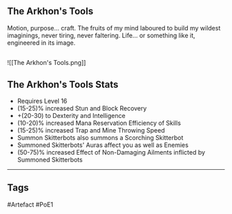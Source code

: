 ## The Arkhon's Tools
Motion, purpose... craft. The fruits of my mind laboured
to build my wildest imaginings, never tiring, never faltering.
Life... or something like it, engineered in its image.
##
![[The Arkhon's Tools.png]]
## The Arkhon's Tools Stats
- Requires Level 16
- (15-25)% increased Stun and Block Recovery
- +(20-30) to Dexterity and Intelligence
- (10-20)% increased Mana Reservation Efficiency of Skills
- (15-25)% increased Trap and Mine Throwing Speed
- Summon Skitterbots also summons a Scorching Skitterbot
- Summoned Skitterbots' Auras affect you as well as Enemies
- (50-75)% increased Effect of Non-Damaging Ailments inflicted by Summoned Skitterbots


---
## Tags
#Artefact
#PoE1